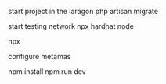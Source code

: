 

start project in the laragon
php artisan migrate


start testing network
npx hardhat node

npx 

configure metamas

npm install
npm run dev
